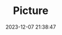 ---
weight: 1
images:
- /images/edited/100.jpeg
title: Picture
date: 2023-12-07 21:38:47
tags:
- luminar
- work
---